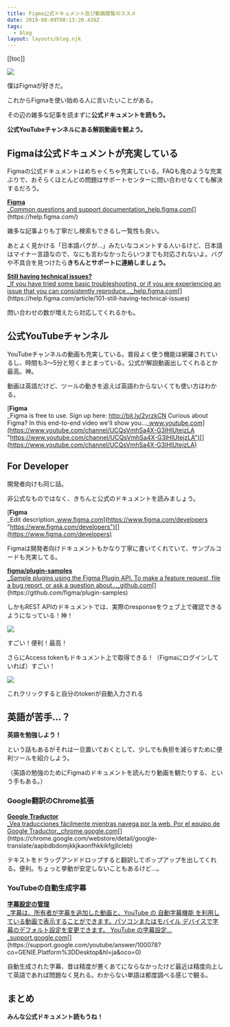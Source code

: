 ```yaml
---
title: Figma公式ドキュメント及び動画閲覧のススメ
date: 2019-08-09T08:13:20.439Z
tags:
  - blog
layout: layouts/blog.njk
---
```


[[toc]]

![](https://cdn-images-1.medium.com/max/800/1*NBDM8TcG7nXC1NfaeW0LnA.png)

僕はFigmaが好きだ。

これからFigmaを使い始める人に言いたいことがある。

その辺の雑多な記事を読まずに**公式ドキュメントを読もう。**

**公式YouTubeチャンネルにある解説動画を観よう。**

## Figmaは公式ドキュメントが充実している

Figmaの公式ドキュメントはめちゃくちゃ充実している。FAQも鬼のような充実ぶりで、おそらくほとんどの問題はサポートセンターに問い合わせなくても解決するだろう。

[**Figma**  
\_Common questions and support documentation_help.figma.com](https://help.figma.com/ "https://help.figma.com/")[](https://help.figma.com/)

雑多な記事よりも丁寧だし検索もできるし一覧性も良い。

あとよく見かける「日本語バグが…」みたいなコメントする人いるけど、日本語はマイナー言語なので、なにも言わなかったらいつまでも対応されないよ。バグや不具合を見つけたら**きちんとサポートに連絡しましょう。**

[**Still having technical issues?**  
\_If you have tried some basic troubleshooting, or if you are experiencing an issue that you can consistently reproduce…\_help.figma.com](https://help.figma.com/article/101-still-having-technical-issues "https://help.figma.com/article/101-still-having-technical-issues")[](https://help.figma.com/article/101-still-having-technical-issues)

問い合わせの数が増えたら対応してくれるかも。

## 公式YouTubeチャンネル

YouTubeチャンネルの動画も充実している。普段よく使う機能は網羅されているし、時間も3〜5分と短くまとまっている。公式が解説動画出してくれるとか最高。神。

動画は英語だけど、ツールの動きを追えば英語わからないくても使い方はわかる。

[**Figma**  
\_Figma is free to use. Sign up here: http://bit.ly/2yrzkCN Curious about Figma? In this end-to-end video we'll show you…\_www.youtube.com](https://www.youtube.com/channel/UCQsVmhSa4X-G3lHlUtejzLA "https://www.youtube.com/channel/UCQsVmhSa4X-G3lHlUtejzLA")[](https://www.youtube.com/channel/UCQsVmhSa4X-G3lHlUtejzLA)

## For Developer

開発者向けも同じ話。

非公式なものではなく、きちんと公式のドキュメントを読みましょう。

[**Figma**  
\_Edit description_www.figma.com](https://www.figma.com/developers "https://www.figma.com/developers")[](https://www.figma.com/developers)

Figmaは開発者向けドキュメントもかなり丁寧に書いてくれていて、サンプルコードも充実してる。

[**figma/plugin-samples**  
\_Sample plugins using the Figma Plugin API. To make a feature request, file a bug report, or ask a question about…\_github.com](https://github.com/figma/plugin-samples "https://github.com/figma/plugin-samples")[](https://github.com/figma/plugin-samples)

しかもREST APIのドキュメントでは、実際のresponseをウェブ上で確認できるようになっている！神！

![](https://cdn-images-1.medium.com/max/1200/1*v58KQ4m-C1O0X08YEjOL5A.png)

すごい！便利！最高！

さらにAccess tokenもドキュメント上で取得できる！（Figmaにログインしていれば）すごい！

![](https://cdn-images-1.medium.com/max/800/1*7izxnqSzDKGvbFQOfIC22g.png)

これクリックすると自分のtokenが自動入力される

## 英語が苦手…？

**英語を勉強しよう！**

という話もあるがそれは一旦置いておくとして、少しでも負担を減らすために便利ツールを紹介しよう。

（英語の勉強のためにFigmaのドキュメントを読んだり動画を観たりする、という手もある。）

### Google翻訳のChrome拡張

[**Google Traductor**  
\_Vea traducciones fácilmente mientras navega por la web. Por el equipo de Google Traductor.\_chrome.google.com](https://chrome.google.com/webstore/detail/google-translate/aapbdbdomjkkjkaonfhkkikfgjllcleb "https://chrome.google.com/webstore/detail/google-translate/aapbdbdomjkkjkaonfhkkikfgjllcleb")[](https://chrome.google.com/webstore/detail/google-translate/aapbdbdomjkkjkaonfhkkikfgjllcleb)

テキストをドラッグアンドドロップすると翻訳してポップアップを出してくれる。便利。ちょっと挙動が安定しないこともあるけど…。

### YouTubeの自動生成字幕

[**字幕設定の管理**  
\_字幕は、所有者が字幕を追加した動画と、YouTube の 自動字幕機能 を利用している動画で表示することができます。パソコンまたはモバイル デバイスで字幕のデフォルト設定を変更できます。 YouTube の字幕設定…\_support.google.com](https://support.google.com/youtube/answer/100078?co=GENIE.Platform%3DDesktop&hl=ja&oco=0 "https://support.google.com/youtube/answer/100078?co=GENIE.Platform%3DDesktop&hl=ja&oco=0")[](https://support.google.com/youtube/answer/100078?co=GENIE.Platform%3DDesktop&hl=ja&oco=0)

自動生成された字幕、昔は精度が悪くあてにならなかったけど最近は精度向上して英語であれば問題なく見れる。わからない単語は都度調べる感じで観る。

## まとめ

**みんな公式ドキュメント読もうね！**
